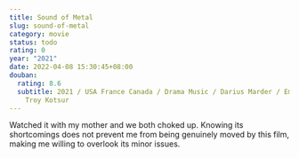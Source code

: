 ```yaml
---
title: Sound of Metal
slug: sound-of-metal
category: movie
status: todo
rating: 0
year: "2021"
date: 2022-04-08 15:30:45+08:00
douban:
  rating: 8.6
  subtitle: 2021 / USA France Canada / Drama Music / Darius Marder / Emilia Jones,
    Troy Kotsur
---
```


Watched it with my mother and we both choked up. Knowing its shortcomings does not prevent me from being genuinely moved by this film, making me willing to overlook its minor issues.
